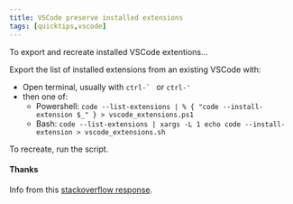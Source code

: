 ```yaml
---
title: VSCode preserve installed extensions
tags: [quicktips,vscode]
---
```

To export and recreate installed VSCode extentions...
<!--more-->

Export the list of installed extensions from an existing VSCode with:
* Open terminal, usually with ``ctrl-` `` or `ctrl-' `
* then one of:
  * Powershell: `code --list-extensions | % { "code --install-extension $_" } > vscode_extensions.ps1`
  * Bash: `code --list-extensions | xargs -L 1 echo code --install-extension > vscode_extensions.sh`

To recreate, run the script.

#### Thanks

Info from this [stackoverflow response](https://stackoverflow.com/a/49398449/2738122).

